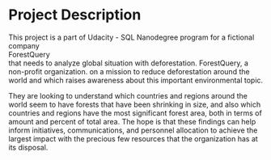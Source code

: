 <h1>Project Description</h1>

This project is a part of Udacity - SQL Nanodegree program for a fictional company <br>ForestQuery</br> that needs to analyze global situation with deforestation. ForestQuery, a non-profit organization. on a mission to reduce deforestation around the world and which raises awareness about this important environmental topic.

They  are looking to understand which countries and regions around the world seem to have forests that have been shrinking in size, and also which countries and regions have the most significant forest area, both in terms of amount and percent of total area. The hope is that these findings can help inform initiatives, communications, and personnel allocation to achieve the largest impact with the precious few resources that the organization has at its disposal.


